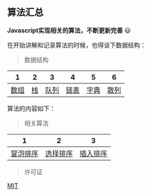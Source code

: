 ## 算法汇总

**Javascript实现相关的算法，不断更新完善** :smiley:

在开始讲解和记录算法的时候，也得谈下数据结构：

> 数据结构

|1|2|3|4|5|6|
|:-:|:-:|:-:|:-:|:-:|:-:|
|[数组](./src/array/)|[栈](./src/stack/)|[队列](./src/queue/)|[链表](./src/linked_list/)|[字典](./src/dictionary/)|[散列](./src/hash/)|

算法的内容如下：

> 相关算法

|1|2|3|
|:-:|:-:|:-:|
|[冒泡排序](./src/bubble_sort/)|[选择排序](./src/selection_sort/)|[插入排序](./src/insertion_sort/)|

> 许可证

[MIT](./LICENSE)

